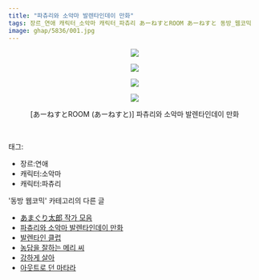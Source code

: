 ```yaml
---
title: "파츄리와 소악마 발렌타인데이 만화"
tags: 장르_연애 캐릭터_소악마 캐릭터_파츄리 あーねすとROOM あーねすと 동방_웹코믹
image: ghap/5836/001.jpg
---
```

<div class="article">
<p style="text-align: center; clear: none; float: none;"><img src="{{ site.nasurl }}/ghap/5836/001.jpg"/></p>
<p style="text-align: center; clear: none; float: none;"><img src="{{ site.nasurl }}/ghap/5836/002.jpg"/></p>
<p style="text-align: center; clear: none; float: none;"><img src="{{ site.nasurl }}/ghap/5836/003.jpg"/></p>
<p style="text-align: center; clear: none; float: none;"><img src="{{ site.nasurl }}/ghap/5836/004.jpg"/></p>
<p style="text-align: center; clear: none; float: none;">[あーねすとROOM (あーねすと)] 파츄리와 소악마 발렌타인데이 만화</p>
<p><br/></p>
</div><div class="tagTrail">
<p>태그: </p>
<ul>
<li>장르:연애</li>
<li>캐릭터:소악마</li>
<li>캐릭터:파츄리</li>
</ul>
</div><div class="another">
<p>'동방 웹코믹' 카테고리의 다른 글</p>
<ul>
<li><a href="/2019-02-15-ghap_5837">あまぐり太郎 작가 모음</a></li>
<li><a href="/2019-02-15-ghap_5836">파츄리와 소악마 발렌타인데이 만화</a></li>
<li><a href="/2019-02-15-ghap_5827">발렌타인 클럽</a></li>
<li><a href="/2019-02-15-ghap_5826">농담을 잘하는 메리 씨</a></li>
<li><a href="/2019-02-11-ghap_5802">강하게 살아</a></li>
<li><a href="/2019-02-11-ghap_5795">아웃트로 던 마타라</a></li>
</ul>
</div>